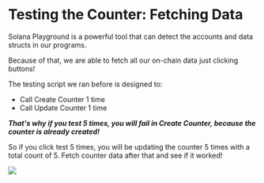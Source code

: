 # Testing the Counter: Fetching Data

Solana Playground is a powerful tool that can detect the accounts and data structs in our programs. 

Because of that, we are able to fetch all our on-chain data just clicking buttons!

The testing script we ran before is designed to: 
- Call Create Counter 1 time
- Call Update Counter 1 time

***That's why if you test 5 times, you will fail in Create Counter, because the counter is already created!*** 

So if you click test 5 times, you will be updating the counter 5 times with a total count of 5. Fetch counter data after that and see if it worked!

![](/tutorials/template/counter_testing_5times.png)
